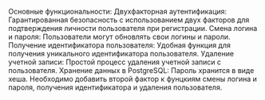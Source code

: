 Основные функциональности:
  Двухфакторная аутентификация: Гарантированная безопасность с использованием двух факторов для подтверждения личности пользователя при регистрации.
	Смена логина и пароля: Пользователи могут обновлять свои логины и пароли.
	Получение идентификатора пользователя: Удобная функция для получения уникального идентификатора пользователя.
	Удаление учетной записи: Простой процесс удаления учетной записи с пользователя.
  Хранение данных в PostgreSQL: Пароль хранится в виде хеша.
Необходимо добавить второй фактор к фунцкиям смены логина и пароля, получения идентификатора и удаления пользователя.
